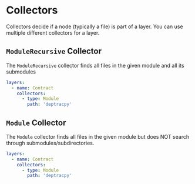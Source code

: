 # Collectors

Collectors decide if a node (typically a file) is part of a layer. You can use
multiple different collectors for a layer.

## `ModuleRecursive` Collector

The `ModuleRecursive` collector finds all files in the given module and all its submodules

```yaml
layers:
  - name: Contract
    collectors:
      - type: Module
        path: 'deptracpy'
```

## `Module` Collector

The `Module` collector finds all files in the given module but does NOT search through submodules/subdirectories. 

```yaml
layers:
  - name: Contract
    collectors:
      - type: Module
        path: 'deptracpy'
```